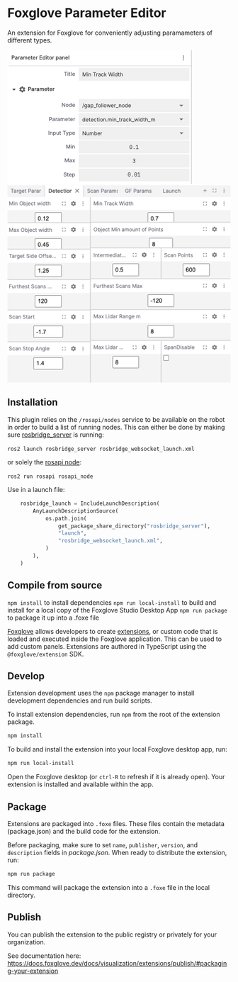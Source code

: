 # Foxglove Parameter Editor

An extension for Foxglove for conveniently adjusting paramameters of different types.

![panel](docs/images/foxglove-param-editor-panel.png)
![setup](docs/images/foxglove-param-editor.png)

## Installation

This plugin relies on the `/rosapi/nodes` service to be available on the robot in order to build a list of running nodes.
This can either be done by making sure [rosbridge_server](https://github.com/RobotWebTools/rosbridge_suite/blob/ros2/rosbridge_server/launch/rosbridge_websocket_launch.xml) is running:

```ros2 launch rosbridge_server rosbridge_websocket_launch.xml```

or solely the [rosapi node](https://github.com/RobotWebTools/rosbridge_suite/blob/ros2/rosapi/scripts/rosapi_node):

```ros2 run rosapi rosapi_node```

Use in a launch file:
```python
    rosbridge_launch = IncludeLaunchDescription(
        AnyLaunchDescriptionSource(
            os.path.join(
                get_package_share_directory("rosbridge_server"),
                "launch",
                "rosbridge_websocket_launch.xml",
            )
        ),
    )
```    

## Compile from source

`npm install` to install dependencies
`npm run local-install` to build and install for a local copy of the Foxglove Studio Desktop App
`npm run package` to package it up into a .foxe file

[Foxglove](https://foxglove.dev) allows developers to create [extensions](https://docs.foxglove.dev/docs/visualization/extensions/introduction), or custom code that is loaded and executed inside the Foxglove application. This can be used to add custom panels. Extensions are authored in TypeScript using the `@foxglove/extension` SDK.

## Develop

Extension development uses the `npm` package manager to install development dependencies and run build scripts.

To install extension dependencies, run `npm` from the root of the extension package.

```sh
npm install
```

To build and install the extension into your local Foxglove desktop app, run:

```sh
npm run local-install
```

Open the Foxglove desktop (or `ctrl-R` to refresh if it is already open). Your extension is installed and available within the app.

## Package

Extensions are packaged into `.foxe` files. These files contain the metadata (package.json) and the build code for the extension.

Before packaging, make sure to set `name`, `publisher`, `version`, and `description` fields in _package.json_. When ready to distribute the extension, run:

```sh
npm run package
```

This command will package the extension into a `.foxe` file in the local directory.

## Publish

You can publish the extension to the public registry or privately for your organization.

See documentation here: https://docs.foxglove.dev/docs/visualization/extensions/publish/#packaging-your-extension
